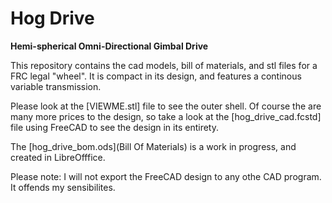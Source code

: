 # Hog Drive

**Hemi-spherical Omni-Directional Gimbal Drive**

This repository contains the cad models, bill of materials, and stl files for a FRC legal "wheel". It is compact in its design, and features a continous variable transmission.

Please look at the [VIEWME.stl] file to see the outer shell. Of course the are many more prices to the design, so take a look at the [hog_drive_cad.fcstd] file using FreeCAD to see the design in its entirety.

The [hog_drive_bom.ods](Bill Of Materials) is a work in progress, and created in LibreOfffice.

Please note: I will not export the FreeCAD design to any othe CAD program. It offends my sensibilites.

